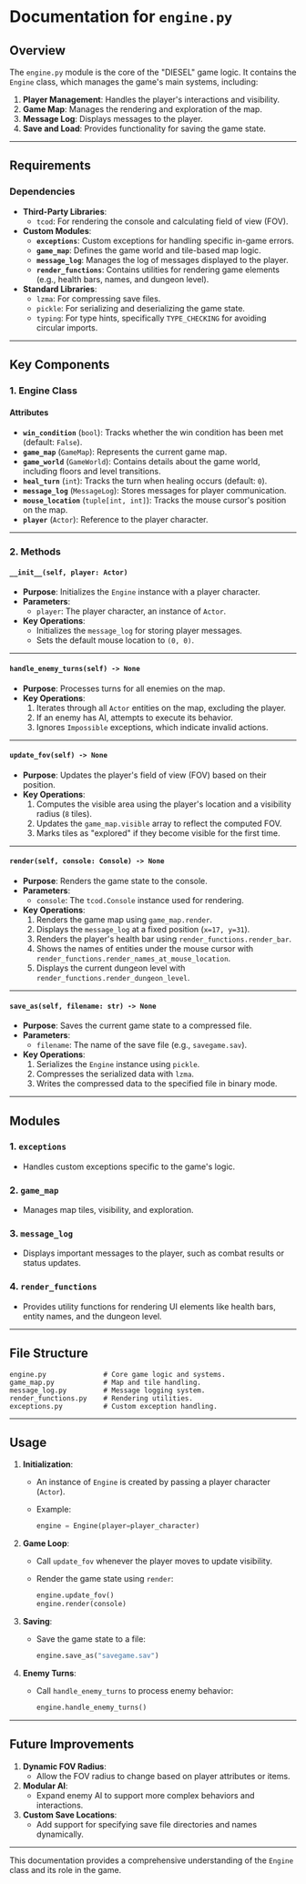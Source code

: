 # **Documentation for `engine.py`**

## **Overview**

The `engine.py` module is the core of the "DIESEL" game logic. It contains the `Engine` class, which manages the game's main systems, including:

1. **Player Management**: Handles the player's interactions and visibility.
2. **Game Map**: Manages the rendering and exploration of the map.
3. **Message Log**: Displays messages to the player.
4. **Save and Load**: Provides functionality for saving the game state.

---

## **Requirements**

### **Dependencies**

- **Third-Party Libraries**:
    - `tcod`: For rendering the console and calculating field of view (FOV).
- **Custom Modules**:
    - **`exceptions`**: Custom exceptions for handling specific in-game errors.
    - **`game_map`**: Defines the game world and tile-based map logic.
    - **`message_log`**: Manages the log of messages displayed to the player.
    - **`render_functions`**: Contains utilities for rendering game elements (e.g., health bars, names, and dungeon level).
- **Standard Libraries**:
    - `lzma`: For compressing save files.
    - `pickle`: For serializing and deserializing the game state.
    - `typing`: For type hints, specifically `TYPE_CHECKING` for avoiding circular imports.

---

## **Key Components**

### **1. Engine Class**

#### **Attributes**

- **`win_condition`** (`bool`): Tracks whether the win condition has been met (default: `False`).
- **`game_map`** (`GameMap`): Represents the current game map.
- **`game_world`** (`GameWorld`): Contains details about the game world, including floors and level transitions.
- **`heal_turn`** (`int`): Tracks the turn when healing occurs (default: `0`).
- **`message_log`** (`MessageLog`): Stores messages for player communication.
- **`mouse_location`** (`tuple[int, int]`): Tracks the mouse cursor's position on the map.
- **`player`** (`Actor`): Reference to the player character.

---

### **2. Methods**

#### **`__init__(self, player: Actor)`**

- **Purpose**: Initializes the `Engine` instance with a player character.
- **Parameters**:
    - `player`: The player character, an instance of `Actor`.
- **Key Operations**:
    - Initializes the `message_log` for storing player messages.
    - Sets the default mouse location to `(0, 0)`.

---

#### **`handle_enemy_turns(self) -> None`**

- **Purpose**: Processes turns for all enemies on the map.
- **Key Operations**:
    1. Iterates through all `Actor` entities on the map, excluding the player.
    2. If an enemy has AI, attempts to execute its behavior.
    3. Ignores `Impossible` exceptions, which indicate invalid actions.

---

#### **`update_fov(self) -> None`**

- **Purpose**: Updates the player's field of view (FOV) based on their position.
- **Key Operations**:
    1. Computes the visible area using the player's location and a visibility radius (`8` tiles).
    2. Updates the `game_map.visible` array to reflect the computed FOV.
    3. Marks tiles as "explored" if they become visible for the first time.

---

#### **`render(self, console: Console) -> None`**

- **Purpose**: Renders the game state to the console.
- **Parameters**:
    - `console`: The `tcod.Console` instance used for rendering.
- **Key Operations**:
    1. Renders the game map using `game_map.render`.
    2. Displays the `message_log` at a fixed position (`x=17, y=31`).
    3. Renders the player's health bar using `render_functions.render_bar`.
    4. Shows the names of entities under the mouse cursor with `render_functions.render_names_at_mouse_location`.
    5. Displays the current dungeon level with `render_functions.render_dungeon_level`.

---

#### **`save_as(self, filename: str) -> None`**

- **Purpose**: Saves the current game state to a compressed file.
- **Parameters**:
    - `filename`: The name of the save file (e.g., `savegame.sav`).
- **Key Operations**:
    1. Serializes the `Engine` instance using `pickle`.
    2. Compresses the serialized data with `lzma`.
    3. Writes the compressed data to the specified file in binary mode.

---

## **Modules**

### **1. `exceptions`**

- Handles custom exceptions specific to the game's logic.

### **2. `game_map`**

- Manages map tiles, visibility, and exploration.

### **3. `message_log`**

- Displays important messages to the player, such as combat results or status updates.

### **4. `render_functions`**

- Provides utility functions for rendering UI elements like health bars, entity names, and the dungeon level.

---

## **File Structure**

```
engine.py              # Core game logic and systems.
game_map.py            # Map and tile handling.
message_log.py         # Message logging system.
render_functions.py    # Rendering utilities.
exceptions.py          # Custom exception handling.
```

---

## **Usage**

1. **Initialization**:
    
    - An instance of `Engine` is created by passing a player character (`Actor`).
    - Example:
        
        ```python
        engine = Engine(player=player_character)
        ```
        
2. **Game Loop**:
    
    - Call `update_fov` whenever the player moves to update visibility.
    - Render the game state using `render`:
        
        ```python
        engine.update_fov()
        engine.render(console)
        ```
        
3. **Saving**:
    
    - Save the game state to a file:
        
        ```python
        engine.save_as("savegame.sav")
        ```
        
4. **Enemy Turns**:
    
    - Call `handle_enemy_turns` to process enemy behavior:
        
        ```python
        engine.handle_enemy_turns()
        ```
        

---

## **Future Improvements**

1. **Dynamic FOV Radius**:
    - Allow the FOV radius to change based on player attributes or items.
2. **Modular AI**:
    - Expand enemy AI to support more complex behaviors and interactions.
3. **Custom Save Locations**:
    - Add support for specifying save file directories and names dynamically.

---

This documentation provides a comprehensive understanding of the `Engine` class and its role in the game.